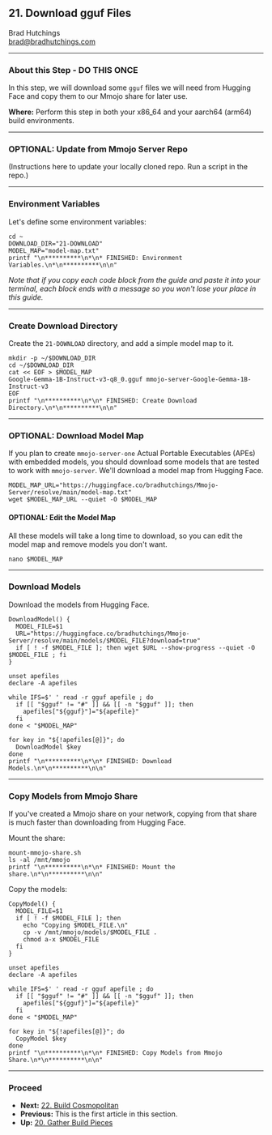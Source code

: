## 21. Download gguf Files

Brad Hutchings<br/>
brad@bradhutchings.com

---
### About this Step - DO THIS ONCE
In this step, we will download some `gguf` files we will need from Hugging Face and copy them to our Mmojo share for later use.

**Where:** Perform this step in both your x86_64 and your aarch64 (arm64) build environments.

---
### OPTIONAL: Update from Mmojo Server Repo
(Instructions here to update your locally cloned repo. Run a script in the repo.)

---
### Environment Variables

Let's define some environment variables:
```
cd ~
DOWNLOAD_DIR="21-DOWNLOAD"
MODEL_MAP="model-map.txt"
printf "\n**********\n*\n* FINISHED: Environment Variables.\n*\n**********\n\n"
```

_Note that if you copy each code block from the guide and paste it into your terminal, each block ends with a message so you won't lose your place in this guide._

---
### Create Download Directory
Create the `21-DOWNLOAD` directory, and add a simple model map to it.
```
mkdir -p ~/$DOWNLOAD_DIR
cd ~/$DOWNLOAD_DIR
cat << EOF > $MODEL_MAP
Google-Gemma-1B-Instruct-v3-q8_0.gguf mmojo-server-Google-Gemma-1B-Instruct-v3
EOF
printf "\n**********\n*\n* FINISHED: Create Download Directory.\n*\n**********\n\n"
```

---
### OPTIONAL: Download Model Map
If you plan to create `mmojo-server-one` Actual Portable Executables (APEs) with embedded models, you should download some models that are tested to work with `mmojo-server`. We'll download a model map from Hugging Face.
```
MODEL_MAP_URL="https://huggingface.co/bradhutchings/Mmojo-Server/resolve/main/model-map.txt"
wget $MODEL_MAP_URL --quiet -O $MODEL_MAP
```

#### OPTIONAL: Edit the Model Map
All these models will take a long time to download, so you can edit the model map and remove models you don't want.
```
nano $MODEL_MAP
```

---
### Download Models
Download the models from Hugging Face.
```
DownloadModel() {
  MODEL_FILE=$1
  URL="https://huggingface.co/bradhutchings/Mmojo-Server/resolve/main/models/$MODEL_FILE?download=true"
  if [ ! -f $MODEL_FILE ]; then wget $URL --show-progress --quiet -O $MODEL_FILE ; fi
}

unset apefiles
declare -A apefiles

while IFS=$' ' read -r gguf apefile ; do
  if [[ "$gguf" != "#" ]] && [[ -n "$gguf" ]]; then
    apefiles["${gguf}"]="${apefile}"
  fi
done < "$MODEL_MAP"

for key in "${!apefiles[@]}"; do
  DownloadModel $key 
done
printf "\n**********\n*\n* FINISHED: Download Models.\n*\n**********\n\n"
```


---
### Copy Models from Mmojo Share
If you've created a Mmojo share on your network, copying from that share is much faster than downloading from Hugging Face.

Mount the share:
```
mount-mmojo-share.sh
ls -al /mnt/mmojo
printf "\n**********\n*\n* FINISHED: Mount the share.\n*\n**********\n\n"
```

Copy the models:
```
CopyModel() {
  MODEL_FILE=$1
  if [ ! -f $MODEL_FILE ]; then 
    echo "Copying $MODEL_FILE.\n"
    cp -v /mnt/mmojo/models/$MODEL_FILE .
    chmod a-x $MODEL_FILE
  fi
}

unset apefiles
declare -A apefiles

while IFS=$' ' read -r gguf apefile ; do
  if [[ "$gguf" != "#" ]] && [[ -n "$gguf" ]]; then
    apefiles["${gguf}"]="${apefile}"
  fi
done < "$MODEL_MAP"

for key in "${!apefiles[@]}"; do
  CopyModel $key 
done
printf "\n**********\n*\n* FINISHED: Copy Models from Mmojo Share.\n*\n**********\n\n"
```

---
### Proceed
- **Next:** [22. Build Cosmopolitan](22-Build-Cosmopolitan.md)
- **Previous:** This is the first article in this section.
- **Up:** [20. Gather Build Pieces](20-Gather-Build-Pieces.md)
